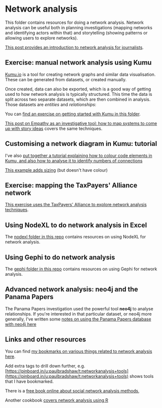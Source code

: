 # Network analysis

This folder contains resources for doing a network analysis. Network analysis can be useful both in planning investigations (mapping networks and identifying actors within that) and storytelling (showing patterns or allowing users to explore networks).

[This post provides an introduction to network analysis for journalists](https://onlinejournalismblog.com/2020/06/08/a-journalists-introduction-to-network-analysis/).

## Exercise: manual network analysis using Kumu

[Kumu.io](https://kumu.io/) is a tool for creating network graphs and similar data visualisation. These can be generated from datasets, or created manually. 

Once created, data can also be exported, which is a good way of getting used to how network analysis is typically structured. This time the data is split across two separate datasets, which are then combined in analysis. Those datasets are *entities* and *relationships*:

You can [find an exercise on getting started with Kumu in this folder](https://github.com/paulbradshaw/MED7369-Specialist-Investigative-Journalism/blob/master/networkanalysis/kumuexercise.md).

[This post on Empathy as an investigative tool: how to map systems to come up with story ideas](https://onlinejournalismblog.com/2020/02/19/empathy-investigative-journalism-story-ideas/) covers the same techniques.

## Customising a network diagram in Kumu: tutorial

I've also [put together a tutorial explaining how to colour code elements in Kumu, and also how to analyse it to identify numbers of connections](https://docs.google.com/document/d/e/2PACX-1vTQVZsPzYX0u-FtCrpWpO7G8nCO35UMoZuQX-T4x7m5P633IV7D28ThsFVg2ptkVvztoaJVcpR8Hd2G/pub)

[This example adds sizing](https://embed.kumu.io/9d61cc335f508ac6a929793ceff3669a#import) (but doesn't have colour)

## Exercise: mapping the TaxPayers' Alliance network 

[This exercise uses the TaxPayers' Alliance to explore network analysis techniques](https://github.com/paulbradshaw/MED7369-Specialist-Investigative-Journalism/blob/master/networkanalysis/taxpayersalliance.md).

## Using NodeXL to do network analysis in Excel

The [nodexl folder in this repo](https://github.com/paulbradshaw/MED7369-Specialist-Investigative-Journalism/tree/master/networkanalysis/nodexl) contains resources on using NodeXL for network analysis.

## Using Gephi to do network analysis

The [gephi folder in this repo](https://github.com/paulbradshaw/MED7369-Specialist-Investigative-Journalism/tree/master/networkanalysis/gephi) contains resources on using Gephi for network analysis.

## Advanced network analysis: neo4j and the Panama Papers

The Panama Papers investigation used the powerful tool **neo4j** to analyse relationships. If you're interested in that particular dataset, or neo4j more generally, I've written some [notes on using the Panama Papers database with neo4j here](https://github.com/paulbradshaw/MED7369-Specialist-Investigative-Journalism/blob/master/networkanalysis/neo4j.md)

## Links and other resources

You can find [my bookmarks on various things related to network analysis here](https://pinboard.in/u:paulbradshaw/t:networkanalysis). 

Add extra tags to drill down further, e.g. [https://pinboard.in/u:paulbradshaw/t:networkanalysis+tools](https://pinboard.in/u:paulbradshaw/t:networkanalysis+tools) shows tools that I have bookmarked.

There is a [free book online about social network analysis methods](https://faculty.ucr.edu/~hanneman/nettext/),

Another cookbook [covers network analysis using R](http://sachaepskamp.com/files/Cookbook.html)
